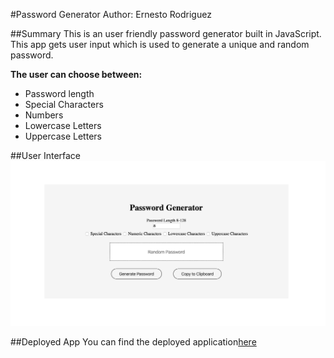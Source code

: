 #Password Generator
Author: Ernesto Rodriguez

##Summary
This is an user friendly password generator built in JavaScript. This app gets user input which is used to generate a unique and random password.

**The user can choose between:**
* Password length
* Special Characters
* Numbers
* Lowercase Letters
* Uppercase Letters

##User Interface
![](./img/user_interface.png)

##Deployed App
You can find the deployed application[here](https://erodrigueztoimil.github.io/password_generator/)
